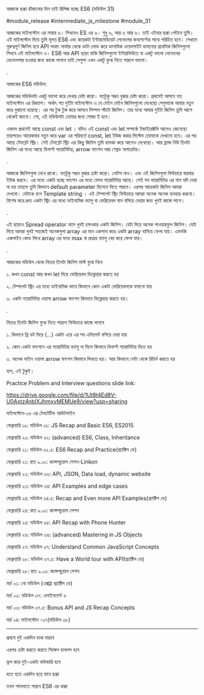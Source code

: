 আজকে ছক্কা হাঁকানোর দিন তাই রিলিজ হচ্ছে ES6 (মডিউল 31)

#module_release #intermediate_js_milestone #module_31

আজকের মাইলস্টোন এর নাম্বার ৬। শিখবেও ES এর ৬। শুধু ৬, আর ৬ আর ৬। তাই এইবার ছক্কা পেটাবে তুমি। এই মাইলস্টোন দিয়ে তুমি মূলত ES6 এবং কয়েকটা ইন্টারমেডিয়েট লেভেলের কনসেপ্টের সাথে পরিচিত হবে। সেখানে গুরুত্বপূর্ণ জিনিস হবে API অথাৎ সার্ভার থেকে ডাটা লোড করে ডানামিক ওয়েবসাইট বানানোর প্রাথমিক জিনিসগুলো শিখবে এই মাইলস্টোন এ। ES6 আর API ছাড়া বাকি জিনিসগুলো ইন্টারভিউতে বা একটু ভালো লেভেলের ডেভেলপার হওয়ার জন্য কাজে লাগবে তাই সেগুলা এখন একটু বুঝে নিতে পারলে ভালো।  

 

.

 

আজকের ES6 মডিউল:

আজকের মডিউলটা একটু ভালো করে দেখার চেষ্টা করো। যতটুকু সম্ভব বুঝার চেষ্টা করো। প্রথমেই আসবে গত মাইলস্টোন এর রিক্যাপ। অর্থাৎ গত দুইটা মাইলস্টোন এ যে মেইন মেইন জিনিসগুলো দেখেছো সেগুলাকে আবার নতুন করে বুঝানো হয়েছে। এর পর টুক টুক করে আসবে সিম্পল পাঁচটা জিনিস। তার মধ্যে আবার দুইটা জিনিস তুমি আগে থেকেই জানো। সো, এই মডিউলটা তোমার জন্য সোজা ই হবে। 





একদম প্ৰথমেই আছে const এবং let । যদিও এই const এবং let সম্পর্কে ইন্ডাইরেক্টলি আগেও জেনেছো তারপরেও আরেকবার নতুন করে var এর পরিবর্তে const, let ইউজ করার সিস্টেম তোমাকে দেখানো হবে। এর পর আছে টেমপ্লেট স্ট্রিং। সেই টেমপ্লেট স্ট্রিং এর কিছু জিনিস তুমি হালকা করে আগেও দেখেছো। আর ব্র্যান্ড নিউ তিনটা জিনিস এর মধ্যে আছে ডিফল্ট প্যারামিটার, arrow ফাংশন আর স্প্রেড অপারেটর। 

 

.

 

আজকে জিনিসগুলা দেখে রাখো। যতটুকু সম্ভব বুঝার চেষ্টা করো। নোটস নাও। এবং এই জিনিসগুলা ফিউচারে বারবার ইউজ করবে। এর মধ্যে একটা হচ্ছে ফাংশন এর মধ্যে যেসব প্যারামিটার আছে। সেই সব প্যারামিটার এর মান যদি দেয়া না হয় তাহলে তুমি কিভাবে default parameter হিসেবে দিতে পারবে। এরপর আরেকটা জিনিস আমরা দেখবো। যেটাকে বলে Template string । এই টেম্পলেট স্ট্রিং ফিউচারে আমরা অনেক অনেক ব্যবহার করবো। বিশেষ করে দ্রুত একটা স্ট্রিং এর মধ্যে ডাইনামিক ভ্যালু বা ভেরিয়েবল মান বসিয়ে দেয়ার জন্য খুবই কাজে লাগে। 

 

.

 

এই ছাড়াও Spread operator নামে খুবই চমৎকার একটা জিনিস। যেটা দিয়ে অনেক পাওয়ারফুল জিনিস। যেটা দিয়ে আমরা খুবই সহজেই অনেকগুলা array এর মান একসাথ করে একটা array বানিয়ে ফেলা যায়। এমনকি একলাইন কোড লিখে array এর মধ্যে max বা min ভ্যালু বের করে ফেলা যায়।  

.

আজকের মডিউল থেকে নিচের তিনটা জিনিস মাস্ট বুঝে নিবে 

১. কখন const আর কখন let দিয়ে ভেরিয়েবল ডিক্লেয়ার করতে হয় 

২. টেম্পলেট স্ট্রিং এর মধ্যে ডাইনামিক ভাবে কিভাবে কোন একটা ভেরিয়েবলকে বসানো যায় 

৩. একটা প্যারামিটার ওয়ালা arrow ফাংশন কিভাবে ডিক্লেয়ার করতে হয়। 

.

নিচের তিনটা জিনিস বুঝে নিতে পারলে ফিউচারে কাজে লাগবে 

১. কিভাবে থ্রি ডট দিয়ে (...) একটা এরে এর সব এলিমেন্ট বসিয়ে দেয়া যায় 

২. কোন একটা ফাংশনে এর প্যারামিটার ভ্যালু না দিলে কিভাবে ডিফল্ট প্যারামিটার দিতে হয় 

৩. অনেক লাইন ওয়ালা arrow ফাংশন কিভাবে লিখতে হয়। আর কিভাবে সেটা থেকে রিটার্ন করতে হয় 

ব্যস, এই টুকুই। 





Practice Problem and Interview questions slide link:

https://drive.google.com/file/d/1Ut8t4Ed8V-U0Axtz4nbIXJhmxvMEMUe9/view?usp=sharing





মাইলস্টোন-০৬ এর টেনটেটিভ আউটলাইন

ফেব্রুয়ারি ১৯: মডিউল ৩১: JS Recap and Basic ES6, ES2015

ফেব্রুয়ারি ২০: মডিউল ৩২: (advanced) ES6, Class, Inheritance

ফেব্রুয়ারি ২১: মডিউল ৩২.৫: ES6 Recap and Practice(প্র্যাক্টিস ডে)

ফেব্রুয়ারি ২১: রাত ৯.০০: কন্সেপচুয়াল সেশন-Linkon



ফেব্রুয়ারি ২২: মডিউল ৩৩: API, JSON, Data load, dynamic website

ফেব্রুয়ারি ২৩: মডিউল ৩৪: API Examples and edge cases

ফেব্রুয়ারি ২৪: মডিউল ৩৪.৫: Recap and Even more API Examples(প্র্যাক্টিস ডে)

ফেব্রুয়ারি ২৪: রাত ৯.০০: কন্সেপচুয়াল সেশন



ফেব্রুয়ারি ২৫: মডিউল ৩৫: API Recap with Phone Hunter

ফেব্রুয়ারি ২৬: মডিউল ৩৬: (advanced) Mastering in JS Objects

ফেব্রুয়ারি ২৭: মডিউল ৩৭: Understand Common JavaScript Concepts

ফেব্রুয়ারি ২৮: মডিউল ৩৭.৫: Have a World tour with API(প্র্যাক্টিস ডে)

ফেব্রুয়ারি ২৮: রাত ৯.০০: কন্সেপচুয়াল সেশন



মার্চ ০১: নো মডিউল (এক্সট্রা প্র্যাক্টিস ডে)

মার্চ ০২: মডিউল ৩৭: এসাইনমেন্ট ৬

মার্চ ০৩: মডিউল ৩৭.৫: Bonus API and JS Recap Concepts

মার্চ ০৪: মাইলস্টোন -০৭(মডিউল ৩৮) 





---

প্রথমে দুই একদিন ডাক মারবে 

এরপর চেষ্টা করতে করতে সিঙ্গেল ডাবলস হবে 

ভুল করে দুই-একটা বাউন্ডারি হবে 

হতে হতে একদিন হয়ে যাবে ছক্কা 

তখন সামলাতে পারবে ES6 এর ধাক্কা


